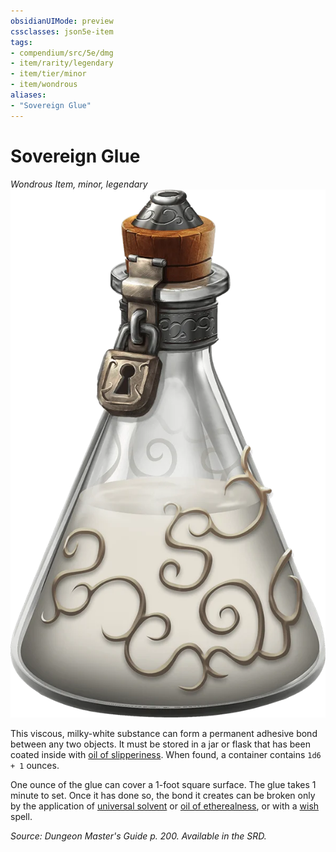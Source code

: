 ```yaml
---
obsidianUIMode: preview
cssclasses: json5e-item
tags:
- compendium/src/5e/dmg
- item/rarity/legendary
- item/tier/minor
- item/wondrous
aliases: 
- "Sovereign Glue"
---
```

# Sovereign Glue
*Wondrous Item, minor, legendary*  
![](https://raw.githubusercontent.com/5etools-mirror-2/5etools-img/main/items/DMG/Sovereign%20Glue.webp#right)  


This viscous, milky-white substance can form a permanent adhesive bond between any two objects. It must be stored in a jar or flask that has been coated inside with [oil of slipperiness](oil-of-slipperiness.md). When found, a container contains `1d6 + 1` ounces.

One ounce of the glue can cover a 1-foot square surface. The glue takes 1 minute to set. Once it has done so, the bond it creates can be broken only by the application of [universal solvent](universal-solvent.md) or [oil of etherealness](oil-of-etherealness.md), or with a [wish](wish.md) spell.

*Source: Dungeon Master's Guide p. 200. Available in the SRD.*